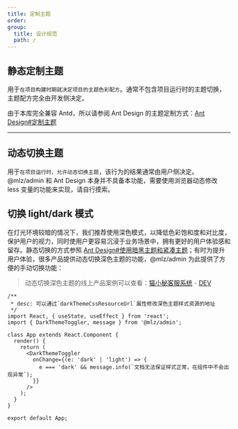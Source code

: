 ```yaml
---
title: 定制主题
order:
group:
  title: 设计规范
  path: /
---
```


## 静态定制主题

用于`在项目构建时期就决定项目的主题色彩配方`。通常不包含项目运行时的主题切换，主题配方完全由开发侧决定。

由于本库完全兼容 Antd，所以请参阅 Ant Design 的主题定制方式：[Ant Design#定制主题](https://ant.design/docs/react/customize-theme-cn)

---

## 动态切换主题

用于`在项目运行时，允许动态切换主题`，该行为的结果通常由用户侧决定。@mlz/admin 和 Ant Design 本身并不具备本功能，需要使用浏览器动态修改 less 变量的功能来实现，请自行摸索。

## 切换 light/dark 模式

在灯光环境较暗的情况下，我们推荐使用深色模式，以降低色彩饱和度和对比度，保护用户的视力，同时使用户更容易沉浸于业务场景中，拥有更好的用户体验感和留存。静态切换的方式参照 [Ant Design#使用暗黑主题和紧凑主题](https://ant.design/docs/react/customize-theme-cn#%E4%BD%BF%E7%94%A8%E6%9A%97%E9%BB%91%E4%B8%BB%E9%A2%98%E5%92%8C%E7%B4%A7%E5%87%91%E4%B8%BB%E9%A2%98)；有时为提升用户体验，很多产品提供动态切换深色主题的功能，@mlz/admin 为此提供了方便的手动切换功能：

> 动态切换深色主题的线上产品案例可以查看：[猫小秘客服系统](https://secretary-cat.codemao.cn/) - [DEV](https://dev-secretary-cat.codemao.cn/)

```tsx
/**
 * desc: 可以通过`darkThemeCssResourceUrl`属性修改深色主题样式资源的地址
 */
import React, { useState, useEffect } from 'react';
import { DarkThemeToggler, message } from '@mlz/admin';

class App extends React.Component {
  render() {
    return (
      <DarkThemeToggler
        onChange={(e: 'dark' | 'light') => {
          e === 'dark' && message.info(`文档无法保证样式正常，在组件中不会出现异常`);
        }}
      />
    );
  }
}

export default App;
```
